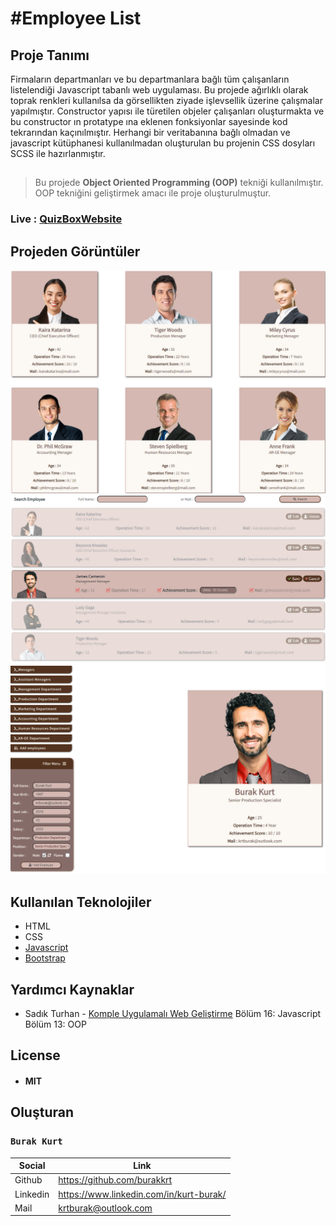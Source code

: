 # #Employee List

## Proje Tanımı
Firmaların departmanları ve bu departmanlara bağlı tüm çalışanların listelendiği Javascript tabanlı web uygulaması.
Bu projede ağırlıklı olarak toprak renkleri kullanılsa da görsellikten ziyade işlevsellik üzerine çalışmalar yapılmıştır.
Constructor yapısı ile türetilen objeler çalışanları oluşturmakta ve bu constructor ın protatype ına eklenen fonksiyonlar
sayesinde kod tekrarından kaçınılmıştır. Herhangi bir veritabanına bağlı olmadan ve javascript kütüphanesi kullanılmadan
oluşturulan bu projenin CSS dosyları SCSS ile hazırlanmıştır.

##

> Bu projede **Object Oriented Programming (OOP)** tekniği kullanılmıştır.
> OOP tekniğini geliştirmek amacı ile proje oluşturulmuştur.
### Live : [QuizBoxWebsite](https://quizbox12.netlify.app)
## Projeden Görüntüler
![QuizBox Projesinden Bir Görüntü](screenshootApp0.png)
![QuizBox Projesinden Bir Görüntü](screenshootApp1.png)
![QuizBox Projesinden Bir Görüntü](screenshootApp2.png)
## Kullanılan Teknolojiler
- HTML
- CSS
- [Javascript](https://www.javascript.com)
- [Bootstrap](https://getbootstrap.com)
## Yardımcı Kaynaklar
- Sadık Turhan - [Komple Uygulamalı Web Geliştirme](https://www.udemy.com/course/komple-web-developer-kursu/) Bölüm 16: Javascript Bölüm 13: OOP
## License
- #### MIT
## Oluşturan
### `Burak Kurt`
| Social | Link |
| ------ | ------ |
| Github | https://github.com/burakkrt |
| Linkedin | https://www.linkedin.com/in/kurt-burak/ |
| Mail | krtburak@outlook.com |